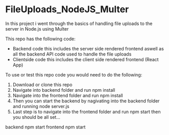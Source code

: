 # FileUploads_NodeJS_Multer
In this project i went through the basics of handling file uploads to the server in Node.js using Multer

This repo has the following code:
* Backend code this includes the server side rendered frontend aswell as all the backend API code used to handle the file uploads
* Clientside code this includes the client side rendered frontend (React App) 

To use or test this repo code you would need to do the following:
1. Download or clone this repo
2. Navigate into backend folder and run npm install
3. Navigate into the frontend folder and run npm install
4. Then you can start the backend by nagivating into the backend folder and running node server.js
5. Last step is to navigate into the frontend folder and run npm start then you should be all set...



backend npm start
frontend npm start